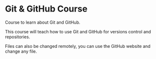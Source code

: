 # Git & GitHub Course
Course to learn about Git and GitHub.

This course will teach how to use Git and GitHub for versions control and repositories.

Files can also be changed remotely, you can use the GitHub website and change any file.
